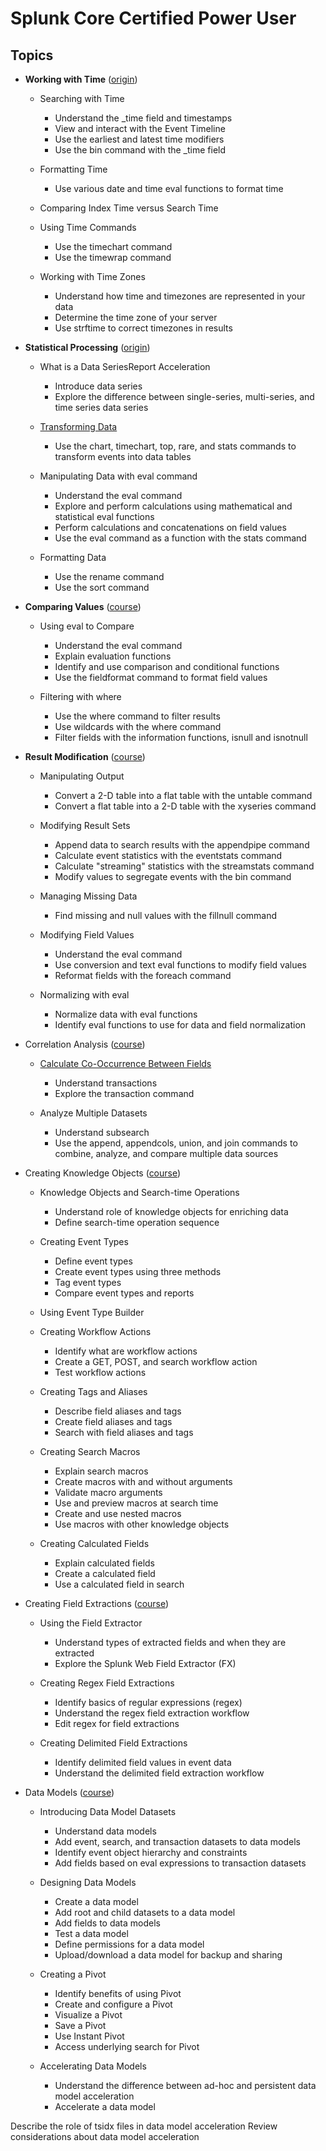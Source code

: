 # Splunk Core Certified Power User
## Topics
* **Working with Time** ([origin](https://www.splunk.com/en_us/training/courses/working-with-time.html))
  * Searching with Time 
    * Understand the _time field and timestamps
    * View and interact with the Event Timeline
    * Use the earliest and latest time modifiers
    * Use the bin command with the _time field

  * Formatting Time
    * Use various date and time eval functions to format time

  * Comparing Index Time versus Search Time
  * Using Time Commands
    * Use the timechart command
    * Use the timewrap command

  * Working with Time Zones
    * Understand how time and timezones are represented in your data
    * Determine the time zone of your server
    * Use strftime to correct timezones in results

* **Statistical Processing** ([origin](https://www.splunk.com/en_us/training/courses/statistical-processing.html))
  * What is a Data SeriesReport Acceleration
    * Introduce data series
    * Explore the difference between single-series, multi-series, and time series data series

  * [Transforming Data](https://github.com/ebd622/splunk/tree/main/core_certified_power_user/transforming_data#transforming-data)
    * Use the chart, timechart, top, rare, and stats commands to transform events into data tables

  * Manipulating Data with eval command
    * Understand the eval command
    * Explore and perform calculations using mathematical and statistical eval functions
    * Perform calculations and concatenations on field values
    * Use the eval command as a function with the stats command

  * Formatting Data
    * Use the rename command
    * Use the sort command

* **Comparing Values** ([course](https://www.splunk.com/en_us/training/courses/comparing-values.html))
  * Using eval to Compare
    * Understand the eval command
    * Explain evaluation functions
    * Identify and use comparison and conditional functions
    * Use the fieldformat command to format field values

  * Filtering with where
    * Use the where command to filter results
    * Use wildcards with the where command
    * Filter fields with the information functions, isnull and isnotnull

* **Result Modification** ([course](https://www.splunk.com/en_us/training/courses/result-modification.html))
  * Manipulating Output
    * Convert a 2-D table into a flat table with the untable command
    * Convert a flat table into a 2-D table with the xyseries command

  * Modifying Result Sets
    * Append data to search results with the appendpipe command
    * Calculate event statistics with the eventstats command
    * Calculate "streaming" statistics with the streamstats command
    * Modify values to segregate events with the bin command

  * Managing Missing Data
    * Find missing and null values with the fillnull command

  * Modifying Field Values
    * Understand the eval command
    * Use conversion and text eval functions to modify field values
    * Reformat fields with the foreach command

  * Normalizing with eval
    * Normalize data with eval functions
    * Identify eval functions to use for data and field normalization

* Correlation Analysis ([course](https://www.splunk.com/en_us/training/courses/correlation-analysis.html))
  * [Calculate Co-Occurrence Between Fields](https://github.com/ebd622/splunk/blob/main/core_certified_power_user/calculate-between-fields/README.md#calculate-co-occurrence-between-fields)
    * Understand transactions
    * Explore the transaction command

  * Analyze Multiple Datasets
    * Understand subsearch
    * Use the append, appendcols, union, and join commands to combine, analyze, and compare multiple data sources


* Creating Knowledge Objects ([course](https://www.splunk.com/en_us/training/courses/creating-knowledge-objects.html))
  * Knowledge Objects and Search-time Operations
    * Understand role of knowledge objects for enriching data
    * Define search-time operation sequence
  * Creating Event Types
    * Define event types
    * Create event types using three methods
    * Tag event types
    * Compare event types and reports

  * Using Event Type Builder
  * Creating Workflow Actions
    * Identify what are workflow actions
    * Create a GET, POST, and search workflow action
    * Test workflow actions

  * Creating Tags and Aliases
    * Describe field aliases and tags
    * Create field aliases and tags
    * Search with field aliases and tags

  * Creating Search Macros
    * Explain search macros
    * Create macros with and without arguments
    * Validate macro arguments
    * Use and preview macros at search time
    * Create and use nested macros
    * Use macros with other knowledge objects

  * Creating Calculated Fields
    * Explain calculated fields
    * Create a calculated field
    * Use a calculated field in search

* Creating Field Extractions ([course](https://www.splunk.com/en_us/training/courses/creating-field-extractions.html))
  * Using the Field Extractor
    * Understand types of extracted fields and when they are extracted
    * Explore the Splunk Web Field Extractor (FX)

  * Creating Regex Field Extractions
    * Identify basics of regular expressions (regex)
    * Understand the regex field extraction workflow
    * Edit regex for field extractions

  * Creating Delimited Field Extractions
    * Identify delimited field values in event data
    * Understand the delimited field extraction workflow


* Data Models ([course](https://www.splunk.com/en_us/training/courses/data-models.html))
  * Introducing Data Model Datasets
    * Understand data models
    * Add event, search, and transaction datasets to data models
    * Identify event object hierarchy and constraints
    * Add fields based on eval expressions to transaction datasets

  * Designing Data Models
    * Create a data model
    * Add root and child datasets to a data model
    * Add fields to data models
    * Test a data model
    * Define permissions for a data model
    * Upload/download a data model for backup and sharing

  * Creating a Pivot


    * Identify benefits of using Pivot
    * Create and configure a Pivot
    * Visualize a Pivot
    * Save a Pivot
    * Use Instant Pivot
    * Access underlying search for Pivot

  * Accelerating Data Models
    * Understand the difference between ad-hoc and persistent data model acceleration
    * Accelerate a data model


Describe the role of tsidx files in data model acceleration
Review considerations about data model acceleration
